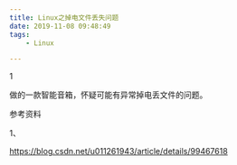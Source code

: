```yaml
---
title: Linux之掉电文件丢失问题
date: 2019-11-08 09:48:49
tags:
	- Linux

---
```


1

做的一款智能音箱，怀疑可能有异常掉电丢文件的问题。



参考资料

1、

https://blog.csdn.net/u011261943/article/details/99467618